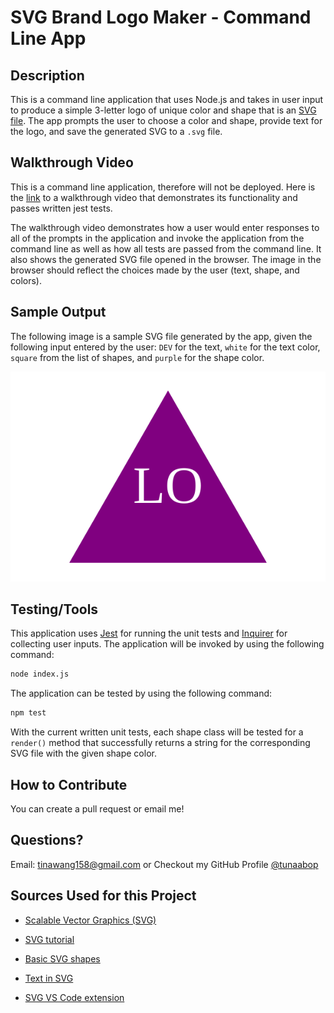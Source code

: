 # SVG Brand Logo Maker - Command Line App

## Description

This is a command line application that uses Node.js and takes in user input to produce a simple 3-letter logo of unique color and shape that is an [SVG file](https://en.wikipedia.org/wiki/Scalable_Vector_Graphics). The app prompts the user to choose a color and shape, provide text for the logo, and save the generated SVG to a `.svg` file.

## Walkthrough Video
This is a command line application, therefore will not be deployed. Here is the [link]() to a walkthrough video that demonstrates its functionality and passes written jest tests. 

The walkthrough video demonstrates how a user would enter responses to all of the prompts in the application and invoke the application from the command line as well as how all tests are passed from the command line. It also shows the generated SVG file opened in the browser. The image in the browser should reflect the choices made by the user (text, shape, and colors).

## Sample Output

The following image is a sample SVG file generated by the app, given the following input entered by the user: `DEV` for the text, `white` for the text color, `square` from the list of shapes, and `purple` for the shape color. 

![Image showing a purple square with white text that reads "DEV.".](./examples/logo.svg)

## Testing/Tools

This application uses [Jest](https://www.npmjs.com/package/jest) for running the unit tests and [Inquirer](https://www.npmjs.com/package/inquirer/v/8.2.4) for collecting user inputs. The application will be invoked by using the following command:

```bash
node index.js
```
The application can be tested by using the following command:

```bash
npm test
```

With the current written unit tests, each shape class will be tested for a `render()` method that successfully returns a string for the corresponding SVG file with the given shape color.

## How to Contribute <a name="contribute"/>

You can create a pull request or email me! 
  
## Questions? <a name="questions"/>

Email: tinawang158@gmail.com or
Checkout my GitHub Profile [@tunaabop](https://github.com/tunaabop)

## Sources Used for this Project

* [Scalable Vector Graphics (SVG)](https://en.wikipedia.org/wiki/Scalable_Vector_Graphics)

* [SVG tutorial](https://developer.mozilla.org/en-US/docs/Web/SVG/Tutorial)

* [Basic SVG shapes](https://developer.mozilla.org/en-US/docs/Web/SVG/Tutorial/Basic_Shapes)

* [Text in SVG](https://developer.mozilla.org/en-US/docs/Web/SVG/Tutorial/Texts)

* [SVG VS Code extension](https://marketplace.visualstudio.com/items?itemName=jock.svg)




